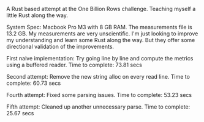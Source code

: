 A Rust based attempt at the One Billion Rows challenge. Teaching myself a little Rust along the way.

System Spec: Macbook Pro M3 with 8 GB RAM. The measurements file is 13.2 GB.
My measurements are very unscientific. I'm just looking to improve my understanding and learn some Rust along the way.
But they offer some directional validation of the improvements.

First naive implementation: Try going line by line and compute the metrics using a buffered reader. Time to complete: 73.81 secs

Second attempt: Remove the new string alloc on every read line. Time to complete: 60.73 secs

Fourth attempt: Fixed some parsing issues. Time to complete: 53.23 secs

Fifth attempt: Cleaned up another unnecessary parse. Time to complete: 25.67 secs